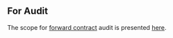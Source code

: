 ## For Audit

The scope for [forward contract](https://github.com/HogletCore/forward) audit is presented [here](./forward/forward_sc_audit_scope.md).